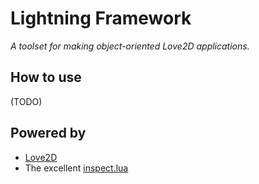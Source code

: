 # Lightning Framework
*A toolset for making object-oriented Love2D applications.*

## How to use
(TODO)

## Powered by
- [Love2D](https://love2d.org)
- The excellent [inspect.lua](https://github.com/kikito/inspect.lua)
